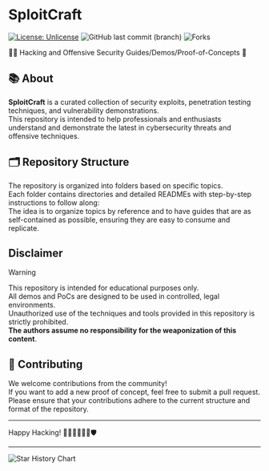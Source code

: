 # SploitCraft  
[![License: Unlicense](https://img.shields.io/badge/license-Unlicense-blue.svg)](http://unlicense.org/) ![GitHub last commit (branch)](https://img.shields.io/github/last-commit/r3drun3/sploitcraft/main) ![Forks](https://img.shields.io/github/forks/r3drun3/sploitcraft?style=flat-square&color=green)



🏴‍☠️ Hacking and Offensive Security Guides/Demos/Proof-of-Concepts 🥷 




## 📚 About 
**SploitCraft**  is a curated collection of security exploits, penetration testing techniques, and vulnerability demonstrations.  
This repository is intended to help professionals and enthusiasts understand and demonstrate the latest in cybersecurity threats and offensive techniques.  

## 🗂️ Repository Structure 

The repository is organized into folders based on specific topics.  
Each folder contains directories and detailed READMEs with step-by-step instructions to follow along:  
The idea is to organize topics by reference and to have guides that are as self-contained as possible, ensuring they are easy to consume and replicate. 

## Disclaimer 

> [!WARNING]  
> This repository is intended for educational purposes only.  
> All demos and PoCs are designed to be used in controlled, legal environments.  
> Unauthorized use of the techniques and tools provided in this repository is strictly prohibited.  
> **The authors assume no responsibility for the weaponization of this content**. 


## 🤝 Contributing 

We welcome contributions from the community!  
If you want to add a new proof of concept, feel free to submit a pull request.   
Please ensure that your contributions adhere to the current structure and format of the repository.  


---


Happy Hacking! 👨‍💻👩‍💻🕵️‍♂️🛡️


---

<picture>
  <source
    media="(prefers-color-scheme: dark)"
    srcset="
      https://api.star-history.com/svg?repos=r3drun3/sploitcraft&type=Date&theme=dark
    "
  />
  <img
    alt="Star History Chart"
    src="https://api.star-history.com/svg?repos=star-history/star-history&type=Date"
  />
</picture>